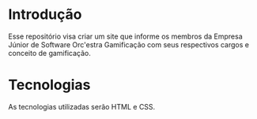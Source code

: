 # Introdução
Esse repositório visa criar um site que informe os membros da Empresa Júnior de Software Orc'estra Gamificação com seus respectivos cargos e conceito de gamificação.
# Tecnologias
As tecnologias utilizadas serão HTML e CSS.